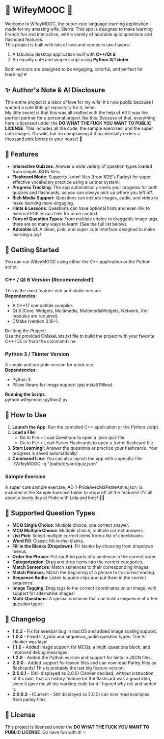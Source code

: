 # **💖 WifeyMOOC 💖**

Welcome to WifeyMOOC, the super cute language learning application I made for my amazing wife, Sierra\! This app is designed to make learning French fun and interactive, with a variety of adorable quiz questions and flashcard features.  
This project is built with lots of love and comes in two flavors:

1. A fabulous desktop application built with **C++/Qt 6**.  
2. An equally cute and simple script using **Python 3/Tkinter**.

Both versions are designed to be engaging, colorful, and perfect for learning\! 💕  


## **✨ Author's Note & AI Disclosure**

This entire project is a labor of love for my wife\! It's now public because I wanted a cute little git repository for it, hehe.  
My little secret is that this was all crafted with the help of AI\! It was the perfect partner for a personal project like this. Because of that, everything here is licensed under the **DO WHAT THE FUCK YOU WANT TO PUBLIC LICENSE**. This includes all the code, the sample exercises, and the super cute images. Go wild, but no complaining if it accidentally orders a thousand pink berets to your house\! 💖

## **🌟 Features**

* **Interactive Quizzes**: Answer a wide variety of question types loaded from simple JSON files.  
* **Flashcard Mode**: Supports .kvtml files (from KDE's Parley) for super effective vocabulary practice using a Leitner system\!  
* **Progress Tracking**: The app automatically saves your progress for both quizzes and flashcards, so you can always pick up where you left off.  
* **Rich Media Support**: Questions can include images, audio, and video to make learning more engaging.  
* **Hints & Lessons**: Questions can have optional hints and even link to external PDF lesson files for more context.  
* **Tons of Question Types**: From multiple choice to draggable image tags, there are so many ways to learn\! (See the full list below).  
* **Adorable UI**: A clean, pink, and super cute interface designed to make learning a joy\!

## **🚀 Getting Started**

You can run WifeyMOOC using either the C++ application or the Python script.

### **C++ / Qt 6 Version (Recommended\!)**

This is the most feature-rich and stable version.  
**Dependencies:**

* A C++17 compatible compiler.  
* Qt 6 (Core, Widgets, Multimedia, MultimediaWidgets, Network, Xml modules are required).  
* CMake (version 3.16+).

Building the Project:  
Use the provided CMakeLists.txt file to build the project with your favorite C++ IDE or from the command line.

### **Python 3 / Tkinter Version**

A simple and portable version for quick use.  
**Dependencies:**

* Python 3\.  
* Pillow library for image support (pip install Pillow).

**Running the Script:**  
python wifeymooc-python2.py

## **📝 How to Use**

1. **Launch the App**: Run the compiled C++ application or the Python script.  
2. **Load a File**:  
   * Go to File \> Load Questions to open a .json quiz file.  
   * Go to File \> Load Parley Flashcards to open a .kvtml flashcard file.  
3. **Start Learning\!**: Answer the questions or practice your flashcards. Your progress is saved automatically\!  
4. **Command Line**: You can also launch the app with a specific file:  
   ./WifeyMOOC \-q "/path/to/your/quiz.json"

### **Sample Exercise**

A super cute sample exercise, A2-1-PrideAvecMaPetiteAmie.json, is included in the Sample Exercise folder to show off all the features\! It's all about a lovely day at Pride with Lola and Inès\! 🏳️‍🌈

## **🎀 Supported Question Types**

* **MCQ Single Choice**: Multiple choice, one correct answer.  
* **MCQ Multiple Choice**: Multiple choice, multiple correct answers.  
* **List Pick**: Select multiple correct items from a list of checkboxes.  
* **Word Fill**: Classic fill-in-the-blanks.  
* **Fill in the Blanks (Dropdown)**: Fill blanks by choosing from dropdown menus.  
* **Order the Phrase**: Put shuffled parts of a sentence in the correct order.  
* **Categorization**: Drag and drop items into the correct categories.  
* **Match Sentences**: Match sentences to their corresponding images.  
* **Match Phrases**: Match the beginning of a phrase to its correct ending.  
* **Sequence Audio**: Listen to audio clips and put them in the correct sequence.  
* **Image Tagging**: Drag tags to the correct coordinates on an image, with support for alternative images\!  
* **Multi-Questions**: A special container that can hold a sequence of other question types\!

## **📜 Changelog**

* **1.0.3** \- Fix for seekbar bug in macOS and added image scaling support.  
* **1.0.4** \- Fixed list\_pick and sequence\_audio question types. The AI clanker was lazy\!  
* **1.1.0** \- Added image support for MCQs, a multi\_questions block, and improved debug messages.  
* **1.2.0** \- Added the Python version and support for hints in JSON files.  
* **2.0.0** \- Added support for lesson files and can now read Parley files as flashcards\! This is probably the last big feature version.
* **2.0.0.1** \- (Still displayed as 2.0.0) Clanker decided, without instruction, of it's own, that an history feature for the flashcard was a good idea, since it gave me all the working code for it I figured why not and added it.
* **2.0.0.2** \- (Current - Still displayed as 2.0.0) can now read examples from parley files.


## **📄 License**

This project is licensed under the **DO WHAT THE FUCK YOU WANT TO PUBLIC LICENSE**. Go have fun with it\! ✨
